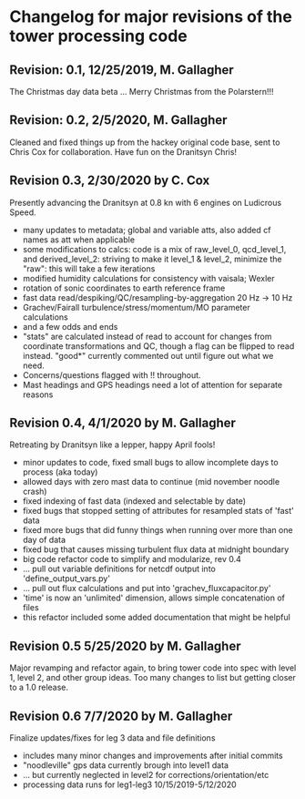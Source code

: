 # Changelog for major revisions of the tower processing code

## Revision: 0.1, 12/25/2019, M. Gallagher
The Christmas day data beta ... Merry Christmas from the Polarstern!!!

## Revision: 0.2, 2/5/2020, M. Gallagher
Cleaned and fixed things up from the hackey original code base, sent to Chris Cox for collaboration. Have fun on the Dranitsyn Chris!

## Revision 0.3, 2/30/2020  by C. Cox
Presently advancing the Dranitsyn at 0.8 kn with 6 engines on Ludicrous Speed.
- many updates to metadata; global and variable atts, also added cf names as att when applicable
- some modifications to calcs: code is a mix of raw_level_0, qcd_level_1, and derived_level_2:
    striving to make it level_1 & level_2, minimize the "raw": this will take a few iterations
- modified humidity calculations for consistency with vaisala; Wexler
- rotation of sonic coordinates to earth reference frame
- fast data read/despiking/QC/resampling-by-aggregation 20 Hz -> 10 Hz
- Grachev/Fairall turbulence/stress/momentum/MO parameter calculations
- and a few odds and ends
- "stats" are calculated instead of read to account for changes from coordinate transformations
    and QC, though a flag can be flipped to read instead. "good*" currently commented out until
    figure out what we need.
- Concerns/questions flagged with !! throughout.
- Mast headings and GPS headings need a lot of attention for separate reasons


## Revision 0.4, 4/1/2020 by M. Gallagher
Retreating by Dranitsyn like a lepper, happy April fools!
- minor updates to code, fixed small bugs to allow incomplete days to process (aka today)
- allowed days with zero mast data to continue (mid november noodle crash)
- fixed indexing of fast data (indexed and selectable by date) 
- fixed bugs that stopped setting of attributes for resampled stats of 'fast' data
- fixed more bugs that did funny things when running over more than one day of data
- fixed bug that causes missing turbulent flux data at midnight boundary
- big code refactor code to simplify and modularize, rev 0.4
- ... pull out variable definitions for netcdf output into 'define_output_vars.py'
- ... pull out flux calculations and put into 'grachev_fluxcapacitor.py'
- 'time' is now an 'unlimited' dimension, allows simple concatenation of files 
- this refactor included some added documentation that might be helpful

## Revision 0.5 5/25/2020 by M. Gallagher
Major revamping and refactor again, to bring tower code into spec with level 1, level 2, and other group ideas. Too many changes to list but getting closer to a 1.0 release.

## Revision 0.6 7/7/2020 by M. Gallagher
Finalize updates/fixes for leg 3 data and file definitions
- includes many minor changes and improvements after initial commits 
- "noodleville" gps data currently brough into level1 data
- ... but currently neglected in level2 for corrections/orientation/etc
- processing data runs for leg1-leg3 10/15/2019-5/12/2020
